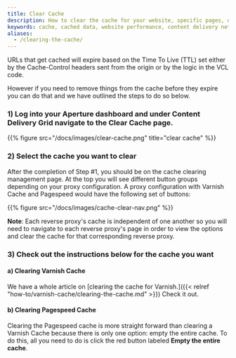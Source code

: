 ```yaml
---
title: Clear Cache
description: How to clear the cache for your website, specific pages, or specific objects with Varnish Cache ban expression.
keywords: cache, cached data, website performance, content delivery network, CDN, clear cache, purge cache, empty cache, Varnish Cache ban expression
aliases:
  - /clearing-the-cache/
---
```


URLs that get cached will expire based on the Time To Live (TTL) set either by the Cache-Control headers sent from the origin or by the logic in the VCL code.

However if you need to remove things from the cache before they expire you can do that and we have outlined the steps to do so below.

### 1) Log into your Aperture dashboard and under **Content Delivery Grid** navigate to the **Clear Cache** page.

{{% figure src="/docs/images/clear-cache.png" title="clear cache" %}}

### 2) Select the cache you want to clear

After the completion of Step #1, you should be on the cache clearing management page. At the top you will see different button groups depending on your proxy configuration. A proxy configuration with Varnish Cache  and Pagespeed would have the following set of buttons:

{{% figure src="/docs/images/cache-clear-nav.png" %}}

**Note**: Each reverse proxy's cache is independent of one another so you will need to navigate to each reverse proxy's page in order to view the options and clear the cache for that corresponding reverse proxy.

### 3) Check out the instructions below for the cache you want

#### a) Clearing Varnish Cache 

  We have a whole article on [clearing the cache for Varnish.]({{< relref "how-to/varnish-cache/clearing-the-cache.md" >}}) Check it out.

#### b) Clearing Pagespeed Cache

  Clearing the Pagespeed cache is more straight forward than clearing a Varnish Cache  because there is only one option: empty the entire cache. To do this, all you need to do is click the red button labeled **Empty the entire cache**.
